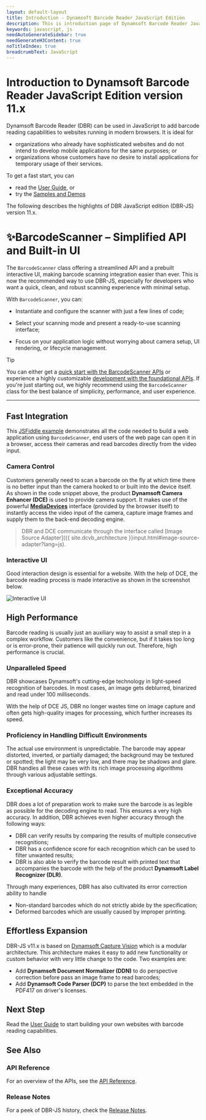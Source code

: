 ```yaml
---
layout: default-layout
title: Introduction - Dynamsoft Barcode Reader JavaScript Edition
description: This is introduction page of Dynamsoft Barcode Reader JavaScript SDK version 11.
keywords: javascript, js
needAutoGenerateSidebar: true
needGenerateH3Content: true
noTitleIndex: true
breadcrumbText: JavaScript
---
```


# Introduction to Dynamsoft Barcode Reader JavaScript Edition version 11.x

Dynamsoft Barcode Reader (DBR) can be used in JavaScript to add barcode reading capabilities to websites running in modern browsers. It is ideal for

* organizations who already have sophisticated websites and do not intend to develop mobile applications for the same purposes; or
* organizations whose customers have no desire to install applications for temporary usage of their services.

To get a fast start, you can

* read the [User Guide](user-guide/barcode-scanner.html), or
* try the [Samples and Demos](samples-demos/)

The following describes the highlights of DBR JavaScript edition (DBR-JS) version 11.x.

# ✨BarcodeScanner – Simplified API and Built-in UI

The `BarcodeScanner` class offering a streamlined API and a prebuilt interactive UI, making barcode scanning integration easier than ever. This is now the recommended way to use DBR-JS, especially for developers who want a quick, clean, and robust scanning experience with minimal setup.

With `BarcodeScanner`, you can:

- Instantiate and configure the scanner with just a few lines of code;

- Select your scanning mode and present a ready-to-use scanning interface;

- Focus on your application logic without worrying about camera setup, UI rendering, or lifecycle management.

> [!TIP]
> You can either get a [quick start with the BarcodeScanner APIs](user-guide/barcode-scanner.html) or experience a highly customizable [development with the foundational APIs](user-guide/index.html). If you're just starting out, we highly recommend using the `BarcodeScanner` class for the best balance of simplicity, performance, and user experience.

---

## Fast Integration

This [JSFiddle example](https://jsfiddle.net/DynamsoftTeam/gcqjf5r7/) demonstrates all the code needed to build a web application using `BarcodeScanner`, end users of the web page can open it in a browser, access their cameras and read barcodes directly from the video input.

### Camera Control

Customers generally need to scan a barcode on the fly at which time there is no better input than the camera hooked to or built into the device itself. As shown in the code snippet above, the product **Dynamsoft Camera Enhancer (DCE)** is used to provide camera support. It makes use of the powerful [**MediaDevices**](https://developer.mozilla.org/en-US/docs/Web/API/MediaDevices) interface (provided by the browser itself) to instantly access the video input of the camera, capture image frames and supply them to the back-end decoding engine.

> DBR and DCE communicate through the interface called [Image Source Adapter]({{ site.dcvb_architecture }}input.html#image-source-adapter?lang=js).

### Interactive UI

Good interaction design is essential for a website. With the help of DCE, the barcode reading process is made interactive as shown in the screenshot below.

![Interactive UI](assets/interactive-ui.png)

## High Performance

Barcode reading is usually just an auxiliary way to assist a small step in a complex workflow. Customers like the convenience, but if it takes too long or is error-prone, their patience will quickly run out. Therefore, high performance is crucial.

### Unparalleled Speed

DBR showcases Dynamsoft's cutting-edge technology in light-speed recognition of barcodes. In most cases, an image gets deblurred, binarized and read under 100 milliseconds.

With the help of DCE JS, DBR no longer wastes time on image capture and often gets high-quality images for processing, which further increases its speed.

### Proficiency in Handling Difficult Environments

The actual use environment is unpredictable. The barcode may appear distorted, inverted, or partially damaged; the background may be textured or spotted; the light may be very low, and there may be shadows and glare. DBR handles all these cases with its rich image processing algorithms through various adjustable settings.

### Exceptional Accuracy

DBR does a lot of preparation work to make sure the barcode is as legible as possible for the decoding engine to read. This ensures a very high accuracy. In addition, DBR achieves even higher accuracy through the following ways:

* DBR can verify results by comparing the results of multiple consecutive recognitions;
* DBR has a confidence score for each recognition which can be used to filter unwanted results;
* DBR is also able to verify the barcode result with printed text that accompanies the barcode with the help of the product **Dynamsoft Label Recognizer (DLR)**.

Through many experiences, DBR has also cultivated its error correction ability to handle

* Non-standard barcodes which do not strictly abide by the specification;
* Deformed barcodes which are usually caused by improper printing.

## Effortless Expansion

DBR-JS v11.x is based on [Dynamsoft Capture Vision]({{site.dcvb_architecture}}) which is a modular architecture. This architecture makes it easy to add new functionality or custom behavior with very little change to the code. Two examples are:

* Add **Dynamsoft Document Normalizer (DDN)** to do perspective correction before pass an image frame to read barcodes;
* Add **Dynamsoft Code Parser (DCP)** to parse the text embedded in the PDF417 on driver's licenses.

## Next Step

Read the [User Guide](user-guide/barcode-scanner.html) to start building your own websites with barcode reading capabilities.

## See Also

### API Reference

For an overview of the APIs, see the [API Reference](api-reference/barcode-scanner.html).

### Release Notes

For a peek of DBR-JS history, check the [Release Notes](release-notes/).
